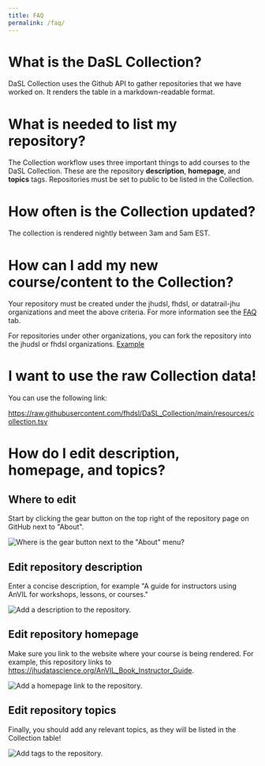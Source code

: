 ```yaml
---
title: FAQ
permalink: /faq/
---
```


# What is the DaSL Collection?

DaSL Collection uses the Github API to gather repositories that we have worked on. It renders the table in a markdown-readable format.

# What is needed to list my repository?

The Collection workflow uses three important things to add courses to the DaSL Collection. These are the repository **description**, **homepage**, and **topics** tags. Repositories must be set to public to be listed in the Collection.

# How often is the Collection updated?

The collection is rendered nightly between 3am and 5am EST.

# How can I add my new course/content to the Collection?

Your repository must be created under the jhudsl, fhdsl, or datatrail-jhu organizations and meet the above criteria. For more information see the [FAQ](https://hutchdatascience.org/DaSL_Collection/faq.html) tab.

For repositories under other organizations, you can fork the repository into the jhudsl or fhdsl organizations. [Example](https://github.com/fhdsl/Data-Wrangling)

# I want to use the raw Collection data!

You can use the following link:

<https://raw.githubusercontent.com/fhdsl/DaSL_Collection/main/resources/collection.tsv>

# How do I edit **description**, **homepage**, and **topics**?

## Where to edit

Start by clicking the gear button on the top right of the repository page on GitHub next to "About".

![Where is the `gear` button next to the "About" menu?](https://raw.githubusercontent.com/jhudsl/AnVIL_Template/main/resources/screenshots/repo-about.png)

## Edit repository description

Enter a concise description, for example "A guide for instructors using AnVIL for workshops, lessons, or courses."

![Add a description to the repository.](https://raw.githubusercontent.com/jhudsl/AnVIL_Template/main/resources/screenshots/repo-description.png)

## Edit repository homepage

Make sure you link to the website where your course is being rendered. For example, this repository links to <https://jhudatascience.org/AnVIL_Book_Instructor_Guide>.

![Add a homepage link to the repository.](https://raw.githubusercontent.com/jhudsl/AnVIL_Template/main/resources/screenshots/repo-homepage.png)

## Edit repository topics

Finally, you should add any relevant topics, as they will be listed in the Collection table!

![Add tags to the repository.](https://raw.githubusercontent.com/jhudsl/AnVIL_Template/main/resources/screenshots/repo-tags.png)
